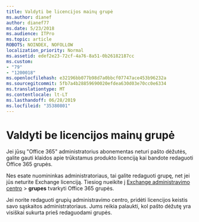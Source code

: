 ```yaml
---
title: Valdyti be licencijos mainų grupė
ms.author: dianef
author: dianef77
ms.date: 5/23/2018
ms.audience: ITPro
ms.topic: article
ROBOTS: NOINDEX, NOFOLLOW
localization_priority: Normal
ms.assetid: edef2e23-72cf-4a76-8a51-0b26182187cc
ms.custom:
- "79"
- "1200018"
ms.openlocfilehash: e32196bb077b98d7a0bbcf07747ace453b96232a
ms.sourcegitcommit: 5fb7a4b28859690020efdea630d03e70cc0e6334
ms.translationtype: MT
ms.contentlocale: lt-LT
ms.lasthandoff: 06/28/2019
ms.locfileid: "35380801"
---
```

# <a name="manage-a-group-without-an-exchange-license"></a>Valdyti be licencijos mainų grupė

Jei jūsų "Office 365" administratorius abonementas neturi pašto dėžutės, galite gauti klaidos apie trūkstamus produkto licenciją kai bandote redaguoti Office 365 grupės.
  
Nes esate nuomininkas administratoriaus, tai galite redaguoti grupę, net jei jūs neturite Exchange licenciją. Tiesiog nueikite į [Exchange administravimo centro](https://outlook.office365.com/ecp.aspx) \> **grupes** tvarkyti Office 365 grupės.
  
Jei norite redaguoti grupių administravimo centro, pridėti licencijos keistis savo sąskaitos administratoriaus. Jums reikia palaukti, kol pašto dėžutę yra visiškai sukurta prieš redaguodami grupės.
  